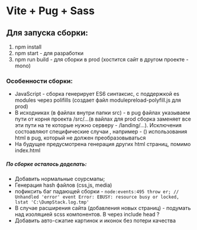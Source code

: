 # Vite + Pug + Sass

## Для запуска сборки:

1. npm install
2. npm start - для разработки
3. npm run build - для сборки в prod (хостится сайт в другом проекте - mono)

### Особенности сборки:
- JavaScript - сборка генерирует ES6 синтаксис, с поддержкой es modules через polifills (создает файл modulepreload-polyfill.js для prod)
- В исходниках (в файлах внутри папки src) - в pug файлах указываем пути от корня проекта /src/…(в вайлах для prod сборка заменяет все эти пути на те которые нужно серверу -  /landing/…). Исключения состоавляют специфические случаи , например - (<link rel="manifest" href="/manifest.webmanifest" >) использования html в pug, который не должен преобразовываться
- На будущее предусмотрена генерация других html страниц, помимо index.html

##### По сборке осталось доделать:
- Добавить нормальные соурсмапы;
- Генерация hash файлов (css,js, media)
- пофиксить баг падающей сборки - `node:events:495 throw er; // Unhandled 'error' event Error: EBUSY: resource busy or locked, lstat 'C:\DumpStack.log.tmp'`
- В случае расширения сайта (добавления новых страниц) - подумать над изоляцией scss компонентов. В <head > через include head ?
- Добавить авто-сжатие картинок и иконок без потери качества